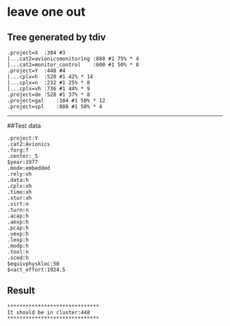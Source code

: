 # leave one out  
## Tree generated by tdiv
```
.project=X	:384 #3
|...cat2=avionicsmonitoring	:888 #1 75% * 4
|...cat2=monitor_control	:600 #1 50% * 8
.project=Y	:448 #4
|...cplx=h	:520 #1 42% * 14
|...cplx=n	:232 #1 25% * 8
|...cplx=vh	:736 #1 44% * 9
.project=de	:528 #1 37% * 8
.project=gal	:104 #1 50% * 12
.project=spl	:808 #1 50% * 4
```
------------------------------------------------------------
##Test data

```
.project:Y
.cat2:Avionics
.forg:f
.center:_5
$year:1977
.mode:embedded
.rely:vh
.data:h
.cplx:xh
.time:xh
.stor:xh
.virt:n
.turn:n
.acap:h
.aexp:h
.pcap:h
.vexp:h
.lexp:h
.modp:h
.tool:n
.sced:h
$equivphyskloc:50
$<act_effort:1924.5
```
## Result
```
******************************
It should be in cluster:448
******************************
```

